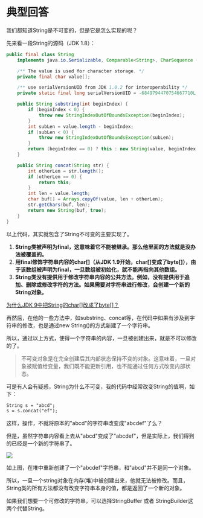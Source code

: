 # 典型回答


我们都知道String是不可变的，但是它是怎么实现的呢？



先来看一段String的源码（JDK 1.8）：



```java
public final class String
    implements java.io.Serializable, Comparable<String>, CharSequence {

    /** The value is used for character storage. */
    private final char value[];

    /** use serialVersionUID from JDK 1.0.2 for interoperability */
    private static final long serialVersionUID = -6849794470754667710L;

    public String substring(int beginIndex) {
        if (beginIndex < 0) {
            throw new StringIndexOutOfBoundsException(beginIndex);
        }
        int subLen = value.length - beginIndex;
        if (subLen < 0) {
            throw new StringIndexOutOfBoundsException(subLen);
        }
        return (beginIndex == 0) ? this : new String(value, beginIndex, subLen);
    }

    public String concat(String str) {
        int otherLen = str.length();
        if (otherLen == 0) {
            return this;
        }
        int len = value.length;
        char buf[] = Arrays.copyOf(value, len + otherLen);
        str.getChars(buf, len);
        return new String(buf, true);
    }
}
```



以上代码，其实就包含了String不可变的主要实现了。



1. **String类被声明为final，这意味着它不能被继承。那么他里面的方法就是没办法被覆盖的。**
2. **用final修饰字符串内容的char[]（从JDK 1.9开始，char[]变成了byte[]），由于该数组被声明为final，一旦数组被初始化，就不能再指向其他数组。**
3. **String类没有提供用于修改字符串内容的公共方法。例如，没有提供用于追加、删除或修改字符的方法。如果需要对字符串进行修改，会创建一个新的String对象。**



[为什么JDK 9中把String的char[]改成了byte[]？](https://www.yuque.com/hollis666/qyhor6/hcy7n8p0rhxro0xq)





再然后，在他的一些方法中，如substring、concat等，在代码中如果有涉及到字符串的修改，也是通过new String()的方式新建了一个字符串。



所以，通过以上方式，使得一个字符串的内容，一旦被创建出来，就是不可以修改的了。



> 不可变对象是在完全创建后其内部状态保持不变的对象。这意味着，一旦对象被赋值给变量，我们既不能更新引用，也不能通过任何方式改变内部状态。
>



可是有人会有疑惑，String为什么不可变，我的代码中经常改变String的值啊，如下：



```latex
String s = "abcd";
s = s.concat("ef");
```



这样，操作，不就将原本的"abcd"的字符串改变成"abcdef"了么？



但是，虽然字符串内容看上去从"abcd"变成了"abcdef"，但是实际上，我们得到的已经是一个新的字符串了。



![](https://cdn.nlark.com/yuque/0/2023/jpeg/5378072/1693569145559-1464948e-b069-4234-8f03-40dba93f044b.jpeg)



如上图，在堆中重新创建了一个"abcdef"字符串，和"abcd"并不是同一个对象。



所以，一旦一个string对象在内存(堆)中被创建出来，他就无法被修改。而且，String类的所有方法都没有改变字符串本身的值，都是返回了一个新的对象。



如果我们想要一个可修改的字符串，可以选择StringBuffer 或者 StringBuilder这两个代替String。

